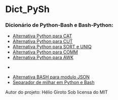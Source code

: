 # Dict_PySh
### Dicionário de Python-Bash e Bash-Python:

+ [Alternativa Python para CAT](https://raw.githubusercontent.com/HelioGiroto/Dict_PySh/master/cat.py)
+ [Alternativa Python para CUT](https://raw.githubusercontent.com/HelioGiroto/Dict_PySh/master/cut.py) 
+ [Alternativa Python para SORT e UNIQ](https://raw.githubusercontent.com/HelioGiroto/Dict_PySh/master/sort-uniq.txt)
+ [Alternativa Python para COMM](https://raw.githubusercontent.com/HelioGiroto/Dict_PySh/master/comm.py)
+ [Alternativa Python para AWK](https://raw.githubusercontent.com/HelioGiroto/Dict_PySh/master/corta_colunas_tipo_AWK.py)

-

+ [Alternativa BASH para modulo JSON]()
+ [Separador de milhar em Python e Bash](https://raw.githubusercontent.com/HelioGiroto/Dict_PySh/master/separador-milhar.txt)


Autor do projeto: Hélio Giroto
Sob licensa do MIT
